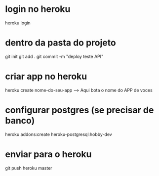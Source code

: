 # login no heroku
heroku login

# dentro da pasta do projeto
git init
git add .
git commit -m "deploy teste API"

# criar app no heroku
heroku create nome-do-seu-app --> Aqui bota o nome do APP de voces

# configurar postgres (se precisar de banco)
heroku addons:create heroku-postgresql:hobby-dev

# enviar para o heroku
git push heroku master
